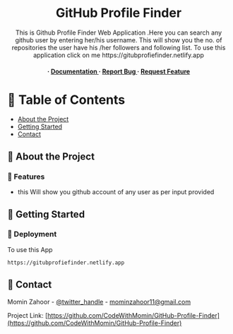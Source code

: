 <div align='center'>

<h1>GitHub Profile Finder</h1>
<p>This is Github Profile Finder Web Application .Here you can search any github user by entering her/his username. This will show you the no. of repositories the user have his /her followers and following list. To use this application click on me https://gitubprofiefinder.netlify.app</p>

<h4> <span> · </span> <a href="https://github.com/CodeWithMomin/GitHub-Profile-Finder/blob/master/README.md"> Documentation </a> <span> · </span> <a href="https://github.com/CodeWithMomin/GitHub-Profile-Finder/issues"> Report Bug </a> <span> · </span> <a href="https://github.com/CodeWithMomin/GitHub-Profile-Finder/issues"> Request Feature </a> </h4>


</div>

# :notebook_with_decorative_cover: Table of Contents

- [About the Project](#star2-about-the-project)
- [Getting Started](#toolbox-getting-started)
- [Contact](#handshake-contact)


## :star2: About the Project

### :dart: Features
- this Will show you github account of any user as per input provided


## :toolbox: Getting Started

### :triangular_flag_on_post: Deployment

To use this App
```bash
https://gitubprofiefinder.netlify.app
```


## :handshake: Contact

Momin Zahoor - [@twitter_handle](_mominzahoor_) - mominzahoor11@gmail.com

Project Link: [https://github.com/CodeWithMomin/GitHub-Profile-Finder](https://github.com/CodeWithMomin/GitHub-Profile-Finder)
